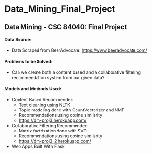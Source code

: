 # Data_Mining_Final_Project
## Data Mining - CSC 84040: Final Project

#### Data Source:
* Data Scraped from BeerAdvocate: https://www.beeradvocate.com/

#### Problems to be Solved:
* Can we create both a content based and a collaborative filtering recommendation system from our given data?

#### Models and Methods Used:
* Content Based Recommender:
  * Text cleaning using NLTK 
  * Topic modeling done with CountVectorizer and NMF
  * Recommendations using cosine similarity 
  * https://dm-proj3.herokuapp.com/
* Collaborative Filtering Recommender:
  * Matrix factrization done with SVD
  * Recommendations using cosine similarity 
  * https://dm-proj3-2.herokuapp.com/
* Web Apps Built With Flask 
  

